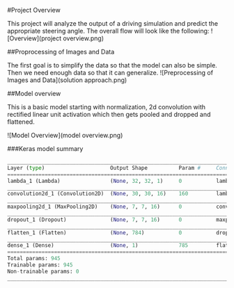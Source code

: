 #Project Overview

This project will analyze the output of a driving simulation and predict the appropriate steering angle.  The overall flow will look like the following:
![Overview](project overview.png)

##Proprocessing of Images and Data

The first goal is to simplify the data so that the model can also be simple.  Then we need enough data so that it can generalize.
![Preprocessing of Images and Data](solution approach.png)

##Model overview

This is a basic model starting with normalization, 2d convolution with rectified linear unit activation which then gets pooled and dropped and flattened.

![Model Overview](model overview.png)

###Keras model summary
```python
____________________________________________________________________________________________________
Layer (type)                     Output Shape          Param #     Connected to                     
====================================================================================================
lambda_1 (Lambda)                (None, 32, 32, 1)     0           lambda_input_1[0][0]             
____________________________________________________________________________________________________
convolution2d_1 (Convolution2D)  (None, 30, 30, 16)    160         lambda_1[0][0]                   
____________________________________________________________________________________________________
maxpooling2d_1 (MaxPooling2D)    (None, 7, 7, 16)      0           convolution2d_1[0][0]            
____________________________________________________________________________________________________
dropout_1 (Dropout)              (None, 7, 7, 16)      0           maxpooling2d_1[0][0]             
____________________________________________________________________________________________________
flatten_1 (Flatten)              (None, 784)           0           dropout_1[0][0]                  
____________________________________________________________________________________________________
dense_1 (Dense)                  (None, 1)             785         flatten_1[0][0]                  
====================================================================================================
Total params: 945
Trainable params: 945
Non-trainable params: 0
____________________________________________________________________________________________________
```